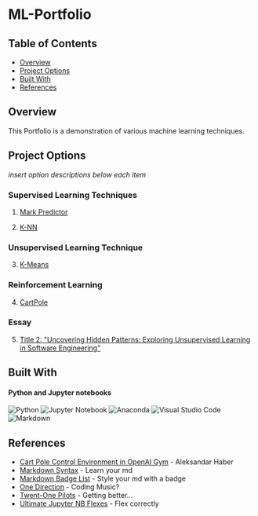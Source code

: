 # ML-Portfolio

## Table of Contents

- [Overview](#overview)
- [Project Options](#project-options)
- [Built With](#built-with)
- [References](#references)

## Overview

This Portfolio is a demonstration of various machine learning techniques. 

## Project Options

*insert option descriptions below each item*

### Supervised Learning Techniques
1. [Mark Predictor](MarkPredictor/StudentCopy.ipynb) 
    
2. [K-NN](KNN/KNN-Diabetes/Predict%20Diabetes.ipynb)

### Unsupervised Learning Technique
3. [K-Means](KMeans/KMeans.ipynb)

### Reinforcement Learning
4. [CartPole](CartPole/CartPole-v1.ipynb)

### Essay
5. [Title 2: "Uncovering Hidden Patterns: Exploring Unsupervised Learning in Software 
Engineering"](https://cgsacteduau.sharepoint.com/:w:/s/cgssharedfolders/EUXQQX9EqkJHjGtfgLm9FZUBhERSWiLO6QvOHTzJQBDhNg?e=xGetKJ)


## Built With

#### Python and Jupyter notebooks

![Python](https://img.shields.io/badge/python-3670A0?style=for-the-badge&logo=python&logoColor=ffdd54)
![Jupyter Notebook](https://img.shields.io/badge/jupyter-%23FA0F00.svg?style=for-the-badge&logo=jupyter&logoColor=white)
![Anaconda](https://img.shields.io/badge/Anaconda-%2344A833.svg?style=for-the-badge&logo=anaconda&logoColor=white)
![Visual Studio Code](https://img.shields.io/badge/Visual%20Studio%20Code-0078d7.svg?style=for-the-badge&logo=visual-studio-code&logoColor=white)
![Markdown](https://img.shields.io/badge/markdown-%23000000.svg?style=for-the-badge&logo=markdown&logoColor=white)

## References

- [Cart Pole Control Environment in OpenAI Gym](https://aleksandarhaber.com/cart-pole-control-environment-in-openai-gym-gymnasium-introduction-to-openai-gym/) - Aleksandar Haber
- [Markdown Syntax](https://wilsonmar.github.io/markdown-text-for-github-from-html/) - Learn your md
- [Markdown Badge List](https://github.com/Ileriayo/markdown-badges) - Style your md with a badge
- [One Direction](https://www.youtube.com/watch?v=AsmHz9JCU4M) - Coding Music?
- [Twent-One Pilots](https://www.youtube.com/watch?v=pXRviuL6vMY) - Getting better...
- [Ultimate Jupyter NB Flexes](https://noteable.io/blog/jupyter-notebook-shortcuts-boost-productivity/#:~:text=The%20shortcut%20to%20add%20a,cell%2C%20use%20the%20shortcut%20B.) - Flex correctly

